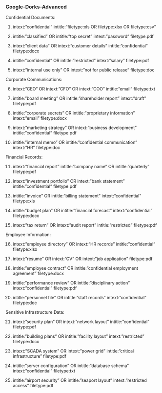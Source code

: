 ### Google-Dorks-Advanced

Confidential Documents:

1. intext:”confidential” intitle:”filetype:xls OR filetype:xlsx OR filetype:csv”

2. intitle:”classified” OR intitle:”top secret” intext:”password” filetype:pdf

3. intext:”client data” OR intext:”customer details” intitle:”confidential” filetype:docx

4. intitle:”confidential” OR intitle:”restricted” intext:”salary” filetype:pdf

5. intext:”internal use only” OR intext:”not for public release” filetype:doc


Corporate Communications:

6. intext:”CEO” OR intext:”CFO” OR intext:”COO” intitle:”email” filetype:txt

7. intitle:”board meeting” OR intitle:”shareholder report” intext:”draft” filetype:pdf

8. intitle:”corporate secrets” OR intitle:”proprietary information” intext:”email” filetype:docx

9. intext:”marketing strategy” OR intext:”business development” intitle:”confidential” filetype:pdf

10. intitle:”internal memo” OR intitle:”confidential communication” intext:”HR” filetype:doc

Financial Records:

11. intext:”financial report” intitle:”company name” OR intitle:”quarterly” filetype:pdf

12. intext:”investment portfolio” OR intext:”bank statement” intitle:”confidential” filetype:pdf

13. intitle:”invoice” OR intitle:”billing statement” intext:”confidential” filetype:xls

14. intitle:”budget plan” OR intitle:”financial forecast” intext:”confidential” filetype:docx

15. intext:”tax return” OR intext:”audit report” intitle:”restricted” filetype:pdf


Employee Information:

16. intext:”employee directory” OR intext:”HR records” intitle:”confidential” filetype:xlsx

17. intext:”resume” OR intext:”CV” OR intext:”job application” filetype:pdf

18. intitle:”employee contract” OR intitle:”confidential employment agreement” filetype:docx

19. intitle:”performance review” OR intitle:”disciplinary action” intext:”confidential” filetype:pdf

20. intitle:”personnel file” OR intitle:”staff records” intext:”confidential” filetype:doc


Sensitive Infrastructure Data:

21. intext:”security plan” OR intext:”network layout” intitle:”confidential” filetype:pdf

22. intitle:”building plans” OR intitle:”facility layout” intext:”restricted” filetype:docx

23. intext:”SCADA system” OR intext:”power grid” intitle:”critical infrastructure” filetype:pdf

24. intitle:”server configuration” OR intitle:”database schema” intext:”confidential” filetype:txt

25. intitle:”airport security” OR intitle:”seaport layout” intext:”restricted access” filetype:pdf
